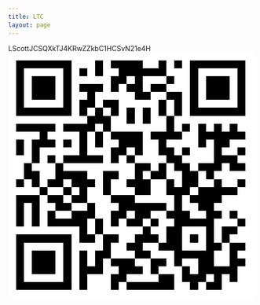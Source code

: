 ```yaml
---
title: LTC
layout: page
---
```


LScottJCSQXkTJ4KRwZZkbC1HCSvN21e4H
<br>
![ltc address](/images/ltc.png)
